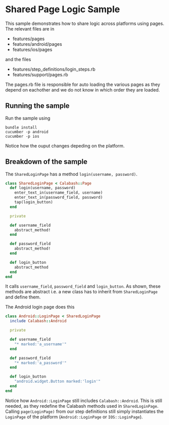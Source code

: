 # Shared Page Logic Sample
This sample demonstrates how to share logic across platforms using pages. The relevant files are in

 - features/pages
 - features/android/pages
 - features/ios/pages
 
 and the files
 
  - features/step_definitions/login_steps.rb
  - features/support/pages.rb
  
The pages.rb file is responsible for auto loading the various pages as they depend on eachother and we do not know in which order they are loaded.

## Running the sample
Run the sample using

```
bundle install
cucumber -p android
cucumber -p ios
```

Notice how the ouput changes depeding on the platform. 

## Breakdown of the sample
The `SharedLoginPage` has a method `login(username, password)`.

```ruby
class SharedLoginPage < Calabash::Page
  def login(username, password)
    enter_text_in(username_field, username)
    enter_text_in(password_field, password)
    tap(login_button)
  end

  private

  def username_field
    abstract_method!
  end

  def password_field
    abstract_method!
  end

  def login_button
    abstract_method
  end
end
```

It calls `username_field`, `password_field` and `login_button`. As shown, these methods are abstract i.e. a new class has to inherit from `SharedLoginPage` and define them.

The Android login page does this

```ruby
class Android::LoginPage < SharedLoginPage
  include Calabash::Android

  private

  def username_field
    "* marked:'a_username'"
  end

  def password_field
    "* marked:'a_password'"
  end

  def login_button
    "android.widget.Button marked:'login'"
  end
end
```

Notice how `Android::LoginPage` still includes `Calabash::Android`. This is still needed, as they redefine the Calabash methods used in `SharedLoginPage`. Calling
`page(LoginPage)` from our step definitions still simply instantiates the `LoginPage` of the platform (`Android::LoginPage` or `IOS::LoginPage`).
